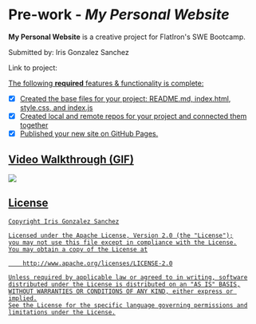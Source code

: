 # Pre-work - *My Personal Website*
**My Personal Website** is a creative project for FlatIron's SWE Bootcamp.

Submitted by: Iris Gonzalez Sanchez

Link to project:  <a href="https://iris-gonzalez-sanchez.github.io/my-personal-website/">

The following **required** features & functionality is complete:

* [X] Created the base files for your project: README.md, index.html, style.css, and index.js
* [X] Created local and remote repos for your project and connected them together
* [X] Published your new site on GitHub Pages.

## Video Walkthrough (GIF)
<img src="https://media.giphy.com/media/scTqCMkol7rf4wKPxo/giphy.gif">

## License

    Copyright Iris Gonzalez Sanchez

    Licensed under the Apache License, Version 2.0 (the "License");
    you may not use this file except in compliance with the License.
    You may obtain a copy of the License at

        http://www.apache.org/licenses/LICENSE-2.0

    Unless required by applicable law or agreed to in writing, software
    distributed under the License is distributed on an "AS IS" BASIS,
    WITHOUT WARRANTIES OR CONDITIONS OF ANY KIND, either express or implied.
    See the License for the specific language governing permissions and
    limitations under the License.
